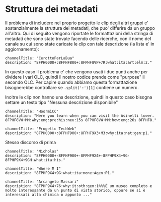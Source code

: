 # Struttura dei metadati

Il problema di includere nel proprio progetto le clip degli altri gruppi e' sostanzialmente la struttura dei metadati, che puo' differire da un gruppo all'altro. Qui di seguito vengono riportate le formattazioni della stringa di metadati che sono state trovate facendo delle ricerche, con il nome del canale su cui sono state caricate le clip con tale descrizione (la lista e' in aggiornamento):

```
channelTitle: "CerottoPerLaBua"
​description: "8FPH0000+:8FPHF800+:8FPHF8VP+7R:what:ita:art:elm:2."
```
In questo caso il problema e' che vengono usati i due punti anche per dividere i vari OLC, quindi il nostro codice prende come "purpose" il secondo OLC. Per capire quando abbiamo questa formattazione bisognerebbe controllare se `.split(':')[1]` contiene un numero.

Inoltre le clip non hanno una descrizione, quindi in questo caso
bisogna settare un testo tipo "Nessuna descrizione disponibile"

```
channelTitle: "HoormiCC"
description: "Here you learn when you can visit the Asinelli tower. 8FPHF8VW+MM:why:eng:pre:his:neu:15s 8FPHF8VW+MM:how:eng:26s 8FPHF8."
```

```
channelTitle: "Progetto TechWeb"
​​description: "8FPH0000+:8FPHF900+:8FPHF9X3+M3:why:ita:nat:gen:p1."
```
Stesso discorso di prima

```
channelTitle: "Nicholas"
​​description: "8FPH0000+-8FPHF900+-8FPHF9X4+-8FPHF9X4+9G-8FPHF9X4+9GH:what:ita:his."
```
```
channelTitle: "Where M I"
​​​description: "8FPHF9X4+9G:what:ita:none:Agen:P1."
```
```
channelTitle: "Arcangelo Massari"
​​​description: "8FPHF9X4+76:why:it:oth:gen:1%%%È un museo completo e molto interessante da un punto di vista storico, oppure se si è interessati alla chimica o appunto ..."
```


